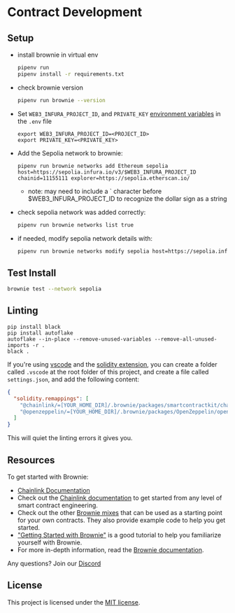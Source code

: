 # Contract Development

## Setup

- install brownie in virtual env

  ```bash
  pipenv run
  pipenv install -r requirements.txt
  ```

- check brownie version

  ```bash
  pipenv run brownie --version
  ```

- Set `WEB3_INFURA_PROJECT_ID`, and `PRIVATE_KEY` [environment variables](https://www.twilio.com/blog/2017/01/how-to-set-environment-variables.html) in the `.env` file

  ```
  export WEB3_INFURA_PROJECT_ID=<PROJECT_ID>
  export PRIVATE_KEY=<PRIVATE_KEY>
  ```

- Add the Sepolia network to brownie:

  ```
  pipenv run brownie networks add Ethereum sepolia host=https://sepolia.infura.io/v3/$WEB3_INFURA_PROJECT_ID chainid=11155111 explorer=https://sepolia.etherscan.io/
  ```

  - note: may need to include a ` character before $WEB3_INFURA_PROJECT_ID to recognize the dollar sign as a string

- check sepolia network was added correctly:

  ```bash
  pipenv run brownie networks list true
  ```

- if needed, modify sepolia network details with:
  ```bash
  pipenv run brownie networks modify sepolia host=https://sepolia.infura.io/v3/`$WEB3_INFURA_PROJECT_ID
  ```

## Test Install

```bash
brownie test --network sepolia
```

## Linting

```
pip install black
pip install autoflake
autoflake --in-place --remove-unused-variables --remove-all-unused-imports -r .
black .
```

If you're using [vscode](https://code.visualstudio.com/) and the [solidity extension](https://github.com/juanfranblanco/vscode-solidity), you can create a folder called `.vscode` at the root folder of this project, and create a file called `settings.json`, and add the following content:

```json
{
  "solidity.remappings": [
    "@chainlink/=[YOUR_HOME_DIR]/.brownie/packages/smartcontractkit/chainlink-brownie-contracts@0.2.2",
    "@openzeppelin/=[YOUR_HOME_DIR]/.brownie/packages/OpenZeppelin/openzeppelin-contracts@4.3.2"
  ]
}
```

This will quiet the linting errors it gives you.

## Resources

To get started with Brownie:

- [Chainlink Documentation](https://docs.chain.link/docs)
- Check out the [Chainlink documentation](https://docs.chain.link/docs) to get started from any level of smart contract engineering.
- Check out the other [Brownie mixes](https://github.com/brownie-mix/) that can be used as a starting point for your own contracts. They also provide example code to help you get started.
- ["Getting Started with Brownie"](https://medium.com/@iamdefinitelyahuman/getting-started-with-brownie-part-1-9b2181f4cb99) is a good tutorial to help you familiarize yourself with Brownie.
- For more in-depth information, read the [Brownie documentation](https://eth-brownie.readthedocs.io/en/stable/).

Any questions? Join our [Discord](https://discord.gg/2YHSAey)

## License

This project is licensed under the [MIT license](LICENSE).
